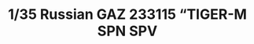 ---
layout: product
title: "1/35 Russian GAZ 233115 “TIGER-M SPN SPV"
price: "4500" 
desc: "Maketa"
img_path: "/assets/img/MM-VS-008.webp"
brand: "MENG"
available: true
special_offer: false
new: true
soon: false
cat: "010000"
subcat: "011000"
subsubcat: "00"
sifra: "MM-VS-008"
popular: false
spec: false
---